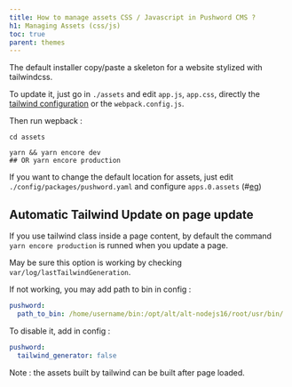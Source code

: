 ```yaml
---
title: How to manage assets CSS / Javascript in Pushword CMS ?
h1: Managing Assets (css/js)
toc: true
parent: themes
---
```


The default installer copy/paste a skeleton for a website stylized with tailwindcss.

To update it, just go in `./assets` and edit `app.js`, `app.css`, directly the [tailwind configuration](https://tailwindcss.com/docs/configuration) or the `webpack.config.js`.

Then run wepback :

```
cd assets

yarn && yarn encore dev
## OR yarn encore production
```

If you want to change the default location for assets, just edit `./config/packages/pushword.yaml` and configure `apps.0.assets` (#[eg](https://github.com/Pushword/Pushword/blob/main/packages/skeleton/config/packages/pushword.yaml#L31))

## Automatic Tailwind Update on page update

If you use tailwind class inside a page content, by default the command `yarn encore production` is runned when you update a page.

May be sure this option is working by checking `var/log/lastTailwindGeneration`.

If not working, you may add path to bin in config :

```yaml
pushword:
  path_to_bin: /home/username/bin:/opt/alt/alt-nodejs16/root/usr/bin/
```

To disable it, add in config :

```yaml
pushword:
  tailwind_generator: false
```

Note : the assets built by tailwind can be built after page loaded.

